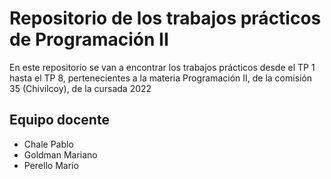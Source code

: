 
# Repositorio de los trabajos prácticos de Programación II

En este repositorio se van a encontrar los trabajos prácticos desde el TP 1 hasta el TP 8, pertenecientes a la materia Programación II, de la comisión 35 (Chivilcoy), de la cursada 2022

## Equipo docente

- Chale Pablo
- Goldman Mariano
- Perello Mario
